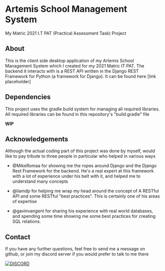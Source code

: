 # Artemis School Management System
My Matric 2021 I.T PAT (Practical Assessment Task) Project

## About
This is the client side desktop application of my Artemis School Management System which I created for my 2021 Matric IT PAT. The backend it interacts with is a REST API written in the Django REST Framework for Python (a framework for Django). It can be found here [link placeholder]

## Dependencies

This project uses the gradle build system for managing all required libraries. All required libraries can be found in this repository's "build.gradle" file

**WIP**

## Acknowledgements

Although the actual coding part of this project was done by myself, would like to pay tribute to three people in particular who helped in various ways

- @MikeRomaa for showing me the ropes around Django and the Django Rest Framework for the backend. He's a real expert at this framework with a lot of experience under his belt       with it, and helped me to understand many concepts

- @liamdp for helping me wrap my head around the concept of A RESTful API and some RESTful "best practices". This is certainly one of his areas of expertise

- @gavinvangent for sharing his experience with real world databases, and spending some time showing me some best practices for creating SQL relations.


## Contact

If you have any further questions, feel free to send me a message on github, or join my discord server if you would prefer to talk to me there

[![DISCORD](https://img.shields.io/discord/591914197219016707.svg?label=Discord&logo=Discord&colorB=7289da&style=for-the-badge)](https://discord.gg/9RcdNvB)
